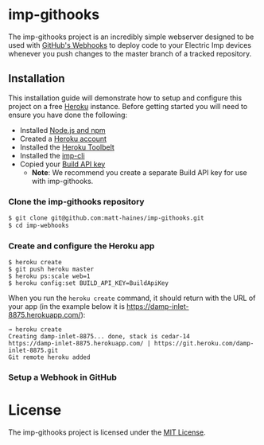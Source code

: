 # imp-githooks

The imp-githooks project is an incredibly simple webserver designed to be used with [GitHub's Webhooks](https://developer.github.com/webhooks/) to deploy code to your Electric Imp devices whenever you push changes to the master branch of a tracked repository.

## Installation

This installation guide will demonstrate how to setup and configure this project on a free [Heroku](heroku.com) instance. Before getting started you will need to ensure you have done the following:

- Installed [Node.js and npm](https://docs.npmjs.com/getting-started/installing-node)
- Created a [Heroku account](https://signup.heroku.com/login)
- Installed the [Heroku Toolbelt](https://toolbelt.heroku.com/)
- Installed the [imp-cli](https://github.com/matt-haines/imp-cli#installation)
- Copied your [Build API key](https://electricimp.com/docs/buildapi/keys/)
  - **Note**: We recommend you create a separate Build API key for use with imp-githooks.

### Clone the imp-githooks repository

```bash
$ git clone git@github.com:matt-haines/imp-githooks.git
$ cd imp-webhooks
```

### Create and configure the Heroku app

```
$ heroku create
$ git push heroku master
$ heroku ps:scale web=1
$ heroku config:set BUILD_API_KEY=BuildApiKey
```

When you run the `heroku create` command, it should return with the URL of your app (in the example below it is https://damp-inlet-8875.herokuapp.com/):

```
→ heroku create
Creating damp-inlet-8875... done, stack is cedar-14
https://damp-inlet-8875.herokuapp.com/ | https://git.heroku.com/damp-inlet-8875.git
Git remote heroku added
```

### Setup a Webhook in GitHub



# License

The imp-githooks project is licensed under the [MIT License](./LICENSE).
